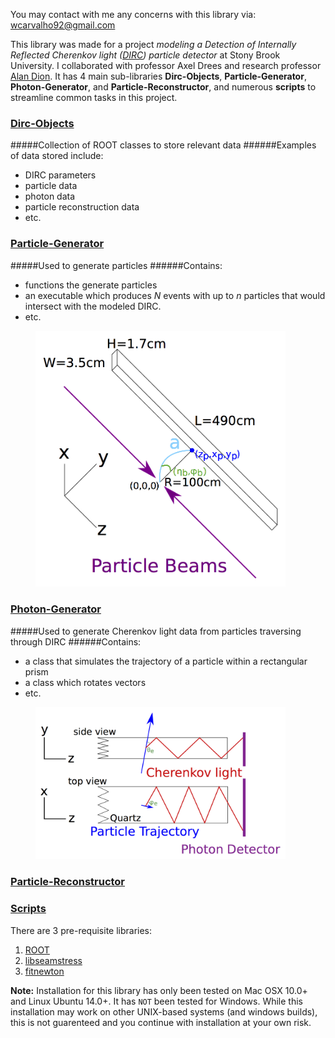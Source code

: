 You may contact with me any concerns with this library via: wcarvalho92@gmail.com

This library was made for a project *modeling a Detection of Internally Reflected Cherenkov light ([DIRC](http://en.wikipedia.org/wiki/Detection_of_internally_reflected_Cherenkov_light)) particle detector* at Stony Brook University. I collaborated with professor Axel Drees and research professor [Alan Dion](https://github.com/alandion).
It has 4 main sub-libraries **Dirc-Objects**, **Particle-Generator**, **Photon-Generator**, and **Particle-Reconstructor**, and numerous **scripts** to streamline common tasks in this project.

### [Dirc-Objects]
#####Collection of ROOT classes to store relevant data
######Examples of data stored include:
- DIRC parameters
- particle data
- photon data
- particle reconstruction data
- etc.

### [Particle-Generator]
#####Used to generate particles
######Contains:
- functions the generate particles
- an executable which produces *N* events with up to *n* particles that would intersect with the modeled DIRC.
- etc.
<figure>
	<img src="https://github.com/wcarvalho/dirc-detector/blob/master/img/beams.jpg?raw=true" alt="beams" style="width: 400px;"/>
  <figcaption> </figcaption>
</figure>


### [Photon-Generator]
#####Used to generate Cherenkov light data from particles traversing through DIRC
######Contains:
- a class that simulates the trajectory of a particle within a rectangular prism 
- a class which rotates vectors
- etc.
<figure>
	<img src="https://github.com/wcarvalho/dirc-detector/blob/master/img/dirc.jpg?raw=true" alt="dirc" style="width: 400px;"/>
  <figcaption> </figcaption>
</figure>

### [Particle-Reconstructor]

### [Scripts]
There are 3 pre-requisite libraries: 

1. [ROOT](https://root.cern.ch/drupal/)
2. [libseamstress](https://code.google.com/p/libseamstress/)
3. [fitnewton](https://code.google.com/p/fitnewton/)


**Note:** Installation for this library has only been tested on Mac OSX 10.0+ and Linux Ubuntu 14.0+. It has `NOT` been tested for Windows. While this installation may work on other UNIX-based systems (and windows builds), this is not guarenteed and you continue with installation at your own risk.

[Dirc-Objects]:https://github.com/wcarvalho/dirc-detector/tree/master/dircobjects
[Particle-Generator]:https://github.com/wcarvalho/dirc-detector#particle-generator
[Photon-Generator]:https://github.com/wcarvalho/dirc-detector/tree/master/generator
[Particle-Reconstructor]:https://github.com/wcarvalho/dirc-detector/tree/master/simulator
[scripts]:https://github.com/wcarvalho/dirc-detector/tree/master/scripts
